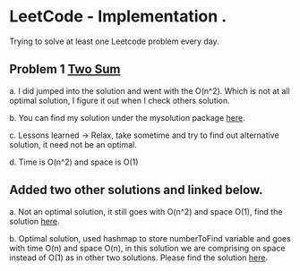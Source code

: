 # LeetCode - Implementation .

Trying to solve at least one Leetcode problem every day.

## Problem 1 [Two Sum](https://leetcode.com/problems/two-sum/)


a. I did jumped into the solution and went with the O(n^2).
   Which is not at all optimal solution, I figure it out when I check others solution. 

b. You can find my solution under the mysolution package [here](https://github.com/mandapati7/LeetCode/tree/main/src/main/java/leetcode/day1/twosum/my/solution). 

c. Lessons learned -> Relax, take sometime and try to find out alternative solution, it need not be an optimal.

d. Time is O(n^2) and space is O(1)

## Added two other solutions and linked below.

a. Not an optimal solution, it still goes with O(n^2) and space O(1), find the solution [here](https://github.com/mandapati7/LeetCode/tree/main/src/main/java/leetcode/day1/twosum/other/solution).

b. Optimal solution, used hashmap to store numberToFind variable and goes with time O(n) and space O(n), in this solution we are comprising on space instead of O(1) as in other two solutions.
   Please find the solution [here](https://github.com/mandapati7/LeetCode/tree/main/src/main/java/leetcode/day1/twosum/optimal/solution).